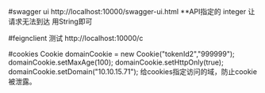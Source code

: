 
#swagger  ui
http://localhost:10000/swagger-ui.html
**API指定的 integer  让请求无法到达 用String即可

#feignclient 测试
http://localhost:10000/c

#cookies
 Cookie domainCookie = new Cookie("tokenId2","999999");
            domainCookie.setMaxAge(100);
            domainCookie.setHttpOnly(true);
            domainCookie.setDomain("10.10.15.71");
  给cookies指定访问的域，防止cookie被泄露。